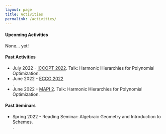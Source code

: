 ```yaml
---
layout: page
title: Activities
permalink: /activities/
---
```


<h4><strong> Upcoming Activities </strong> </h4>

None... yet!


<h4><strong> Past Activities </strong> </h4>

<ul>
  <li>July 2022 - <a href="https://iccopt2022.lehigh.edu">ICCOPT 2022</a>. Talk: Harmonic Hierarchies for Polynomial Optimization.</li>
  <li>June 2022 - <a href="https://ecco2022.combinatoria.co">ECCO 2022</a></li>. 
  <li>June 2022 - <a href="https://scm.org.co/mapi-2/">MAPI 2</a>. Talk: Harmonic Hierarchies for Polynomial Optimization.</li>
</ul>

<h4><strong> Past Seminars </strong> </h4>

<ul>
  <li>Spring 2022 - Reading Seminar: Algebraic Geometry and Introduction to Schemes.</li>.
</ul>

